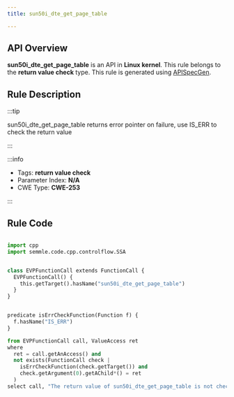 ```yaml
---
title: sun50i_dte_get_page_table

---
```



## API Overview
**sun50i_dte_get_page_table** is an API in **Linux kernel**. This rule belongs to the **return value check** type. This rule is generated using [APISpecGen](../../tools/APISpecGen).
## Rule Description

:::tip

sun50i_dte_get_page_table returns error pointer on failure, use IS_ERR to check the return value

:::

:::info

- Tags: **return value check**
- Parameter Index: **N/A**
- CWE Type: **CWE-253**

:::

## Rule Code
```python

import cpp
import semmle.code.cpp.controlflow.SSA


class EVPFunctionCall extends FunctionCall {
  EVPFunctionCall() {
    this.getTarget().hasName("sun50i_dte_get_page_table")
  }
}


predicate isErrCheckFunction(Function f) {
  f.hasName("IS_ERR") 
}

from EVPFunctionCall call, ValueAccess ret
where
  ret = call.getAnAccess() and
  not exists(FunctionCall check |
    isErrCheckFunction(check.getTarget()) and
    check.getArgument(0).getAChild*() = ret
  )
select call, "The return value of sun50i_dte_get_page_table is not checked with IS_ERR."
    
```